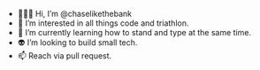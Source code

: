 + 🧑🏻‍💻 Hi, I’m @chaselikethebank
+ 🚀 I’m interested in all things code and triathlon.
+ 🌱 I’m currently learning how to stand and type at the same time. 
+ 👽 I’m looking to build small tech.
+ 📫 Reach via pull request. 

<!---
chaselikethebank/chaselikethebank is a ✨ special ✨ repository because its `README.md` (this file) appears on your GitHub profile.
You can click the Preview link to take a look at your changes.
--->
